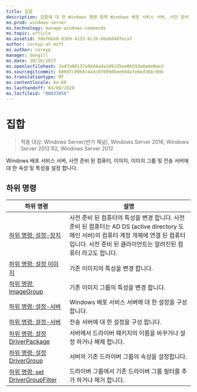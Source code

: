 ```yaml
---
title: 집합
description: 집합에 대 한 Windows 명령 항목 Windows 배포 서비스 서버, 사전 준비 된 컴퓨터, 이미지, 이미지 그룹 및 전송 서버에 대 한 속성 및 특성을 설정 합니다.
ms.prod: windows-server
ms.technology: manage-windows-commands
ms.topic: article
ms.assetid: 5def6be0-83b9-4133-bc1b-bbe6d407eca7
author: coreyp-at-msft
ms.author: coreyp
manager: dongill
ms.date: 10/16/2017
ms.openlocfilehash: 2e47a90137a94d4ada149135ee0b593e0ade0ae3
ms.sourcegitcommit: b00d7c8968c4adc8f699dbee694afe6ed36bc9de
ms.translationtype: MT
ms.contentlocale: ko-KR
ms.lasthandoff: 04/08/2020
ms.locfileid: "80833056"
---
```

# <a name="set"></a>집합

>적용 대상: Windows Server(반기 채널), Windows Server 2016, Windows Server 2012 R2, Windows Server 2012

Windows 배포 서비스 서버, 사전 준비 된 컴퓨터, 이미지, 이미지 그룹 및 전송 서버에 대 한 속성 및 특성을 설정 합니다.

## <a name="subcommands"></a>하위 명령
|하위 명령|설명|
|-------|--------|
|[하위 명령: 설정-장치](subcommand-set-device.md)|사전 준비 된 컴퓨터의 특성을 변경 합니다. 사전 준비 된 컴퓨터는 AD DS (active directory 도메인 서버)의 컴퓨터 계정 개체에 연결 된 컴퓨터입니다. 사전 준비 된 클라이언트는 알려진된 컴퓨터 라고도 합니다.|
|[하위 명령: 설정 이미지](subcommand-set-image.md)|기존 이미지의 특성을 변경 합니다.|
|[하위 명령: ImageGroup](subcommand-set-imagegroup.md)|기존 이미지 그룹의 특성을 변경 합니다.|
|[하위 명령: 설정-서버](subcommand-set-server.md)|Windows 배포 서비스 서버에 대 한 설정을 구성합니다.|
|[하위 명령: 설정-서버](subcommand-set-transportserver.md)|전송 서버에 대 한 설정을 구성 합니다.|
|[하위 명령: 설정 DriverPackage](subcommand-set-driverpackage.md)|서버에서 드라이버 패키지의 이름을 바꾸거나 설정 하거나 해제 합니다.|
|[하위 명령: 설정 DriverGroup](subcommand-set-drivergroup.md)|서버의 기존 드라이버 그룹의 속성을 설정합니다.|
|[하위 명령: set DriverGroupFilter](subcommand-set-drivergroupfilter.md)|드라이버 그룹에서 기존 드라이버 그룹 필터를 추가 하거나 제거 합니다.|
